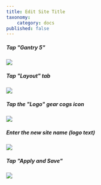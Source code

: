 ```yaml
---
title: Edit Site Title
taxonomy:
    category: docs
published: false
---
```


##### Tap "Gantry 5"

![][1]

[1]: ../../images/oer-content-space---modify-site-title/tap--gantry-5-.png

##### Tap "Layout" tab

![][2]

[2]: ../../images/oer-content-space---modify-site-title/tap--layout--tab.png

##### Tap the "Logo" gear cogs icon

![][3]

[3]: ../../images/oer-content-space---modify-site-title/tap-the--logo--gear-cogs-icon.png

##### Enter the new site name (logo text)

![][4]

[4]: ../../images/oer-content-space---modify-site-title/enter-the-new-site-name--logo-text--.png

##### Tap "Apply and Save"

![][5]

[5]: ../../images/oer-content-space---modify-site-title/tap--apply-and-save-.png
